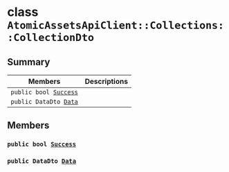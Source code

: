 # class `AtomicAssetsApiClient::Collections::CollectionDto` 

## Summary

 Members                        | Descriptions                                
--------------------------------|---------------------------------------------
`public bool `[`Success`](#class_atomic_assets_api_client_1_1_collections_1_1_collection_dto_1a506fb037fbb6bfe8f254c021a2c3cfac) | 
`public DataDto `[`Data`](#class_atomic_assets_api_client_1_1_collections_1_1_collection_dto_1a65c0779654774581967081cf3136bd84) | 

## Members

### `public bool `[`Success`](#class_atomic_assets_api_client_1_1_collections_1_1_collection_dto_1a506fb037fbb6bfe8f254c021a2c3cfac) 

### `public DataDto `[`Data`](#class_atomic_assets_api_client_1_1_collections_1_1_collection_dto_1a65c0779654774581967081cf3136bd84) 

